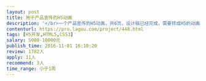 ```yaml
---                
layout: post       
title: 用于产品宣传的H5动画           
description: '</br>一个产品宣传的H5动画，共6页，设计稿已经完成，需要转成H5的动画</br></br>动画要求：例如用手指拨动，直升飞机的叶片开始旋转，并且飞机上升。</br>'     
contenturl: https://pro.lagou.com/project/448.html      
tags: [H5开发,HTML5,CSS3]            
salary: 5000-10000元          
publish_time: 2016-11-01 16:10:20         
review: 1782人                   
apply: 11人                   
recommend: 3人                   
time_range: 小于1周              
---                 
```

